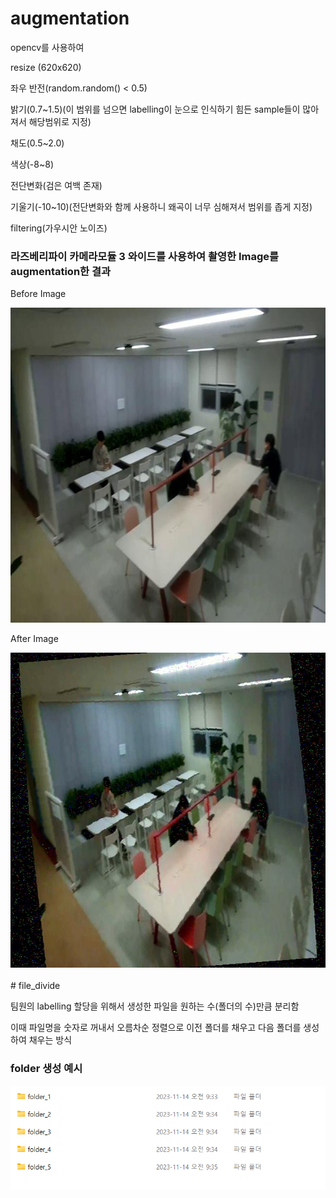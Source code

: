 # augmentation
opencv를 사용하여

resize (620x620)

좌우 반전(random.random() < 0.5)

밝기(0.7~1.5)(이 범위를 넘으면 labelling이 눈으로 인식하기 힘든 sample들이 많아져서 해당범위로 지정)

채도(0.5~2.0)

색상(-8~8)

전단변화(검은 여백 존재)

기울기(-10~10)(전단변화와 함께 사용하니 왜곡이 너무 심해져서 범위를 좁게 지정)

filtering(가우시안 노이즈)

<h3> 라즈베리파이 카메라모듈 3 와이드를 사용하여 촬영한 Image를 augmentation한 결과</h3>

Before Image

<img src = "sample/before.jpg"> 

After Image

<img src = "sample/after.jpg">

<br/>
<br/>
# file_divide

팀원의 labelling 할당을 위해서 생성한 파일을 원하는 수(폴더의 수)만큼 분리함 

이때 파일명을 숫자로 꺼내서 오름차순 정렬으로 이전 폴더를 채우고 다음 폴더를 생성하여 채우는 방식

<h3> folder 생성 예시</h3>

<img src = "sample/folder.png">
